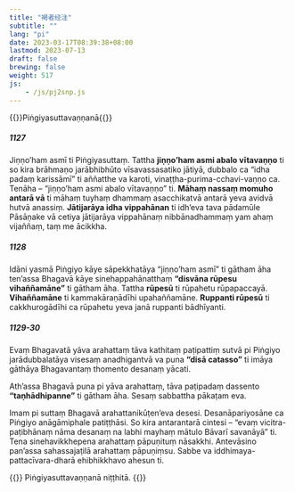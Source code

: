 ```yaml
---
title: "褐者经注"
subtitle: ""
lang: "pi"
date: 2023-03-17T08:39:38+08:00
lastmod: 2023-07-13
draft: false
brewing: false
weight: 517
js:
    - /js/pj2snp.js
---
```


{{<subtitle>}}Piṅgiyasuttavaṇṇanā{{</subtitle>}}

##### 1127

Jiṇṇo’ham asmī ti Piṅgiyasuttaṃ. Tattha **jiṇṇo’ham asmi abalo vītavaṇṇo** ti so kira brāhmaṇo jarābhibhūto vīsavassasatiko jātiyā, dubbalo ca “idha padaṃ karissāmī” ti aññatthe va karoti, vinaṭṭha-purima-cchavi-vaṇṇo ca. Tenāha – “jiṇṇo’ham asmi abalo vītavaṇṇo” ti. **Māhaṃ nassaṃ momuho antarā vā** ti māhaṃ tuyhaṃ dhammaṃ asacchikatvā antarā yeva avidvā hutvā anassiṃ. **Jātijarāya idha vippahānan** ti idh’eva tava pādamūle Pāsāṇake vā cetiya jātijarāya vippahānaṃ nibbānadhammaṃ yam ahaṃ vijaññaṃ, taṃ me ācikkha.

##### 1128

Idāni yasmā Piṅgiyo kāye sāpekkhatāya “jiṇṇo’ham asmī” ti gātham āha ten’assa Bhagavā kāye sinehappahānatthaṃ **“disvāna rūpesu vihaññamāne”** ti gātham āha. Tattha **rūpesū** ti rūpahetu rūpapaccayā. **Vihaññamāne** ti kammakāraṇādīhi upahaññamāne. **Ruppanti rūpesū** ti cakkhurogādīhi ca rūpahetu yeva janā ruppanti bādhīyanti.

##### 1129-30

Evaṃ Bhagavatā yāva arahattaṃ tāva kathitaṃ paṭipattiṃ sutvā pi Piṅgiyo jarādubbalatāya visesaṃ anadhigantvā va puna **“disā catasso”** ti imāya gāthāya Bhagavantaṃ thomento desanaṃ yācati.

Ath’assa Bhagavā puna pi yāva arahattaṃ, tāva paṭipadaṃ dassento **“taṇhādhipanne”** ti gātham āha. Sesaṃ sabbattha pākaṭam eva.

Imam pi suttaṃ Bhagavā arahattanikūṭen’eva desesi. Desanāpariyosāne ca Piṅgiyo anāgāmiphale patiṭṭhāsi. So kira antarantarā cintesi – “evaṃ vicitra-paṭibhānaṃ nāma desanaṃ na labhi mayhaṃ mātulo Bāvarī savanāyā” ti. Tena sinehavikkhepena arahattaṃ pāpuṇituṃ nāsakkhi. Antevāsino pan’assa sahassajaṭilā arahattaṃ pāpuṇiṃsu. Sabbe va iddhimaya-pattacīvara-dharā ehibhikkhavo ahesun ti.

{{<eof>}}
    Piṅgiyasuttavaṇṇanā niṭṭhitā.
{{</eof>}}